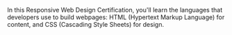In this Responsive Web Design Certification, you'll learn the languages that developers use to build webpages: HTML (Hypertext Markup Language) for content, and CSS (Cascading Style Sheets) for design.
